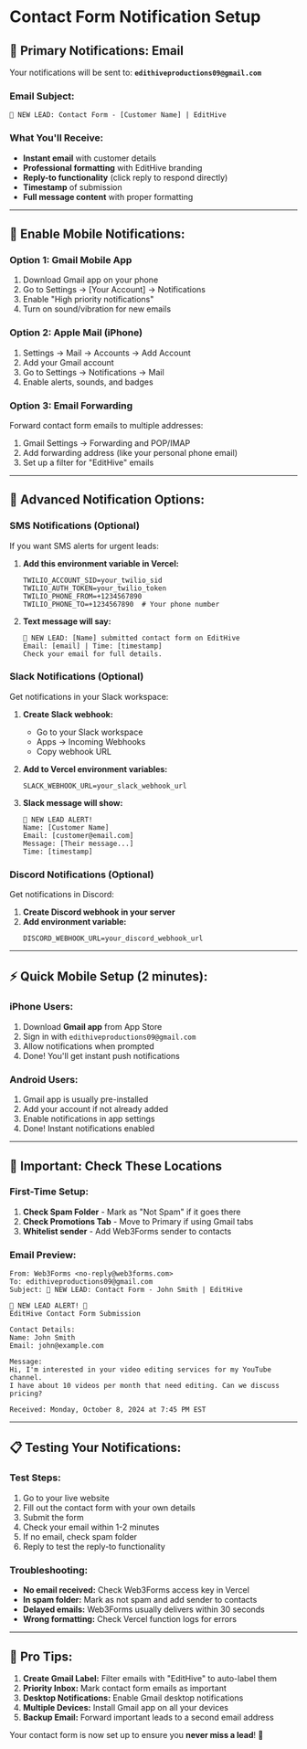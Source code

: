 # Contact Form Notification Setup

## 📧 **Primary Notifications: Email**

Your notifications will be sent to: **`edithiveproductions09@gmail.com`**

### **Email Subject:** 
```
🚨 NEW LEAD: Contact Form - [Customer Name] | EditHive
```

### **What You'll Receive:**
- **Instant email** with customer details
- **Professional formatting** with EditHive branding
- **Reply-to functionality** (click reply to respond directly)
- **Timestamp** of submission
- **Full message content** with proper formatting

---

## 📱 **Enable Mobile Notifications:**

### **Option 1: Gmail Mobile App**
1. Download Gmail app on your phone
2. Go to Settings → [Your Account] → Notifications
3. Enable "High priority notifications" 
4. Turn on sound/vibration for new emails

### **Option 2: Apple Mail (iPhone)**
1. Settings → Mail → Accounts → Add Account
2. Add your Gmail account
3. Go to Settings → Notifications → Mail
4. Enable alerts, sounds, and badges

### **Option 3: Email Forwarding**
Forward contact form emails to multiple addresses:
1. Gmail Settings → Forwarding and POP/IMAP
2. Add forwarding address (like your personal phone email)
3. Set up a filter for "EditHive" emails

---

## 🔔 **Advanced Notification Options:**

### **SMS Notifications (Optional)**
If you want SMS alerts for urgent leads:

1. **Add this environment variable in Vercel:**
   ```
   TWILIO_ACCOUNT_SID=your_twilio_sid
   TWILIO_AUTH_TOKEN=your_twilio_token
   TWILIO_PHONE_FROM=+1234567890
   TWILIO_PHONE_TO=+1234567890  # Your phone number
   ```

2. **Text message will say:**
   ```
   🚨 NEW LEAD: [Name] submitted contact form on EditHive
   Email: [email] | Time: [timestamp]
   Check your email for full details.
   ```

### **Slack Notifications (Optional)**
Get notifications in your Slack workspace:

1. **Create Slack webhook:**
   - Go to your Slack workspace
   - Apps → Incoming Webhooks
   - Copy webhook URL

2. **Add to Vercel environment variables:**
   ```
   SLACK_WEBHOOK_URL=your_slack_webhook_url
   ```

3. **Slack message will show:**
   ```
   🚨 NEW LEAD ALERT! 
   Name: [Customer Name]
   Email: [customer@email.com]
   Message: [Their message...]
   Time: [timestamp]
   ```

### **Discord Notifications (Optional)**
Get notifications in Discord:

1. **Create Discord webhook in your server**
2. **Add environment variable:**
   ```
   DISCORD_WEBHOOK_URL=your_discord_webhook_url
   ```

---

## ⚡ **Quick Mobile Setup (2 minutes):**

### **iPhone Users:**
1. Download **Gmail app** from App Store
2. Sign in with `edithiveproductions09@gmail.com`
3. Allow notifications when prompted
4. Done! You'll get instant push notifications

### **Android Users:**
1. Gmail app is usually pre-installed
2. Add your account if not already added  
3. Enable notifications in app settings
4. Done! Instant notifications enabled

---

## 🚨 **Important: Check These Locations**

### **First-Time Setup:**
1. **Check Spam Folder** - Mark as "Not Spam" if it goes there
2. **Check Promotions Tab** - Move to Primary if using Gmail tabs
3. **Whitelist sender** - Add Web3Forms sender to contacts

### **Email Preview:**
```
From: Web3Forms <no-reply@web3forms.com>
To: edithiveproductions09@gmail.com
Subject: 🚨 NEW LEAD: Contact Form - John Smith | EditHive

🚨 NEW LEAD ALERT! 🚨
EditHive Contact Form Submission

Contact Details:
Name: John Smith  
Email: john@example.com

Message:
Hi, I'm interested in your video editing services for my YouTube channel. 
I have about 10 videos per month that need editing. Can we discuss pricing?

Received: Monday, October 8, 2024 at 7:45 PM EST
```

---

## 📋 **Testing Your Notifications:**

### **Test Steps:**
1. Go to your live website
2. Fill out the contact form with your own details
3. Submit the form
4. Check your email within 1-2 minutes
5. If no email, check spam folder
6. Reply to test the reply-to functionality

### **Troubleshooting:**
- **No email received:** Check Web3Forms access key in Vercel
- **In spam folder:** Mark as not spam and add sender to contacts  
- **Delayed emails:** Web3Forms usually delivers within 30 seconds
- **Wrong formatting:** Check Vercel function logs for errors

---

## 🎯 **Pro Tips:**

1. **Create Gmail Label:** Filter emails with "EditHive" to auto-label them
2. **Priority Inbox:** Mark contact form emails as important
3. **Desktop Notifications:** Enable Gmail desktop notifications
4. **Multiple Devices:** Install Gmail app on all your devices
5. **Backup Email:** Forward important leads to a second email address

Your contact form is now set up to ensure you **never miss a lead**! 🚀